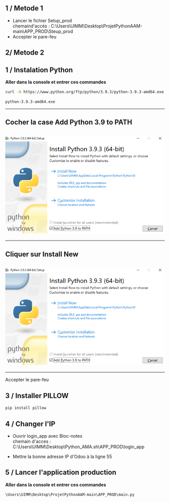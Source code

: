 
## __1 / Metode 1__  
- Lancer le fichier Setup_prod  
  chemaind'accès : C:\Users\UIMM\Desktop\ProjetPythonAAM-main\APP_PROD\Steup_prod
- Accepter le pare-feu

## __2/ Metode 2__
## 1 / Instalation Python
__Aller dans la console et entrer ces commandes__   

```bash
curl -O https://www.python.org/ftp/python/3.9.3/python-3.9.3-amd64.exe
```
```bash
python-3.9.3-amd64.exe
```
---------------------------------------------------------------------------------
__Cocher la case Add Python 3.9 to PATH__
---------------------------------------------------------------------------------

![Cocher la case Add Python 3.9 to PATH](Image_README/MicrosoftTeams-image-2.png)
----------------------------------------------------------------------------------
----------------------------------------------------------------------------------  
__Cliquer sur Install New__ 
---------------------------------------------------------------------------------

![Cliquer sur Install New](Image_README/MicrosoftTeams-image-2.png)
----------------------------------------------------------------------------------
----------------------------------------------------------------------------------  
Accepter le pare-feu

## 3 / Installer PILLOW
```bash
pip install pillow
```

## 4 / Changer l'IP
- Ouvrir login_app avec Bloc-notes  
  chemain d'acces : C:\Users\UIMM\Desktop\Python_AMA.sh\APP_PROD\login_app

- Mettre la bonne adresse IP d'Odoo à la ligne 55

## 5 / Lancer l'application production
__Aller dans la console et entrer ces commandes__   

```bash
\Users\UIMM\Desktop\ProjetPythonAAM-main\APP_PROD\main.py
```
